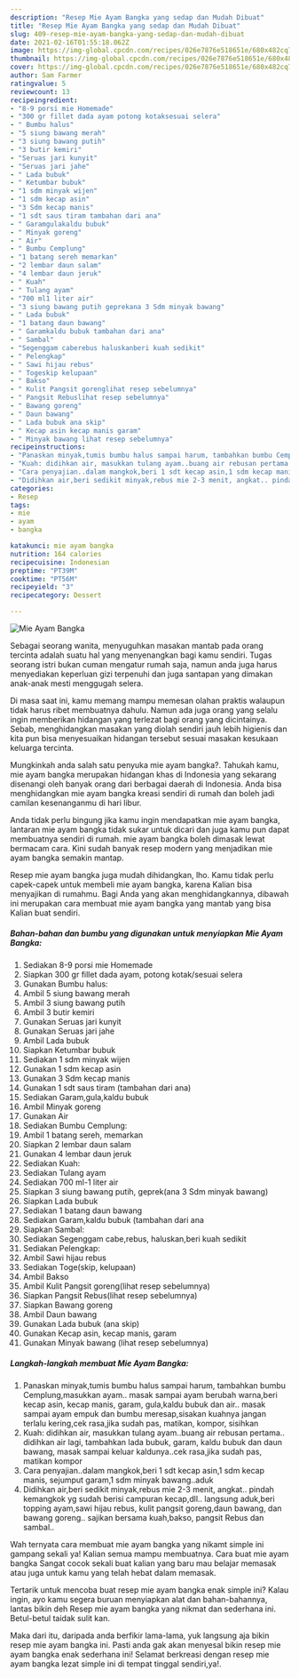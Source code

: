 ```yaml
---
description: "Resep Mie Ayam Bangka yang sedap dan Mudah Dibuat"
title: "Resep Mie Ayam Bangka yang sedap dan Mudah Dibuat"
slug: 409-resep-mie-ayam-bangka-yang-sedap-dan-mudah-dibuat
date: 2021-02-16T01:55:18.062Z
image: https://img-global.cpcdn.com/recipes/026e7876e518651e/680x482cq70/mie-ayam-bangka-foto-resep-utama.jpg
thumbnail: https://img-global.cpcdn.com/recipes/026e7876e518651e/680x482cq70/mie-ayam-bangka-foto-resep-utama.jpg
cover: https://img-global.cpcdn.com/recipes/026e7876e518651e/680x482cq70/mie-ayam-bangka-foto-resep-utama.jpg
author: Sam Farmer
ratingvalue: 5
reviewcount: 13
recipeingredient:
- "8-9 porsi mie Homemade"
- "300 gr fillet dada ayam potong kotaksesuai selera"
- " Bumbu halus"
- "5 siung bawang merah"
- "3 siung bawang putih"
- "3 butir kemiri"
- "Seruas jari kunyit"
- "Seruas jari jahe"
- " Lada bubuk"
- " Ketumbar bubuk"
- "1 sdm minyak wijen"
- "1 sdm kecap asin"
- "3 Sdm kecap manis"
- "1 sdt saus tiram tambahan dari ana"
- " Garamgulakaldu bubuk"
- " Minyak goreng"
- " Air"
- " Bumbu Cemplung"
- "1 batang sereh memarkan"
- "2 lembar daun salam"
- "4 lembar daun jeruk"
- " Kuah"
- " Tulang ayam"
- "700 ml1 liter air"
- "3 siung bawang putih geprekana 3 Sdm minyak bawang"
- " Lada bubuk"
- "1 batang daun bawang"
- " Garamkaldu bubuk tambahan dari ana"
- " Sambal"
- "Segenggam caberebus haluskanberi kuah sedikit"
- " Pelengkap"
- " Sawi hijau rebus"
- " Togeskip kelupaan"
- " Bakso"
- " Kulit Pangsit gorenglihat resep sebelumnya"
- " Pangsit Rebuslihat resep sebelumnya"
- " Bawang goreng"
- " Daun bawang"
- " Lada bubuk ana skip"
- " Kecap asin kecap manis garam"
- " Minyak bawang lihat resep sebelumnya"
recipeinstructions:
- "Panaskan minyak,tumis bumbu halus sampai harum, tambahkan bumbu Cemplung,masukkan ayam.. masak sampai ayam berubah warna,beri kecap asin, kecap manis, garam, gula,kaldu bubuk dan air.. masak sampai ayam empuk dan bumbu meresap,sisakan kuahnya jangan terlalu kering,cek rasa,jika sudah pas, matikan, kompor, sisihkan"
- "Kuah: didihkan air, masukkan tulang ayam..buang air rebusan pertama.. didihkan air lagi, tambahkan lada bubuk, garam, kaldu bubuk dan daun bawang, masak sampai keluar kaldunya..cek rasa,jika sudah pas, matikan kompor"
- "Cara penyajian..dalam mangkok,beri 1 sdt kecap asin,1 sdm kecap manis, sejumput garam,1 sdm minyak bawang..aduk"
- "Didihkan air,beri sedikit minyak,rebus mie 2-3 menit, angkat.. pindah kemangkok yg sudah berisi campuran kecap,dll.. langsung aduk,beri topping ayam,sawi hijau rebus, kulit pangsit goreng,daun bawang, dan bawang goreng.. sajikan bersama kuah,bakso, pangsit Rebus dan sambal.."
categories:
- Resep
tags:
- mie
- ayam
- bangka

katakunci: mie ayam bangka 
nutrition: 164 calories
recipecuisine: Indonesian
preptime: "PT39M"
cooktime: "PT56M"
recipeyield: "3"
recipecategory: Dessert

---
```



![Mie Ayam Bangka](https://img-global.cpcdn.com/recipes/026e7876e518651e/680x482cq70/mie-ayam-bangka-foto-resep-utama.jpg)

Sebagai seorang wanita, menyuguhkan masakan mantab pada orang tercinta adalah suatu hal yang menyenangkan bagi kamu sendiri. Tugas seorang istri bukan cuman mengatur rumah saja, namun anda juga harus menyediakan keperluan gizi terpenuhi dan juga santapan yang dimakan anak-anak mesti menggugah selera.

Di masa  saat ini, kamu memang mampu memesan olahan praktis walaupun tidak harus ribet membuatnya dahulu. Namun ada juga orang yang selalu ingin memberikan hidangan yang terlezat bagi orang yang dicintainya. Sebab, menghidangkan masakan yang diolah sendiri jauh lebih higienis dan kita pun bisa menyesuaikan hidangan tersebut sesuai masakan kesukaan keluarga tercinta. 



Mungkinkah anda salah satu penyuka mie ayam bangka?. Tahukah kamu, mie ayam bangka merupakan hidangan khas di Indonesia yang sekarang disenangi oleh banyak orang dari berbagai daerah di Indonesia. Anda bisa menghidangkan mie ayam bangka kreasi sendiri di rumah dan boleh jadi camilan kesenanganmu di hari libur.

Anda tidak perlu bingung jika kamu ingin mendapatkan mie ayam bangka, lantaran mie ayam bangka tidak sukar untuk dicari dan juga kamu pun dapat membuatnya sendiri di rumah. mie ayam bangka boleh dimasak lewat bermacam cara. Kini sudah banyak resep modern yang menjadikan mie ayam bangka semakin mantap.

Resep mie ayam bangka juga mudah dihidangkan, lho. Kamu tidak perlu capek-capek untuk membeli mie ayam bangka, karena Kalian bisa menyajikan di rumahmu. Bagi Anda yang akan menghidangkannya, dibawah ini merupakan cara membuat mie ayam bangka yang mantab yang bisa Kalian buat sendiri.

<!--inarticleads1-->

##### Bahan-bahan dan bumbu yang digunakan untuk menyiapkan Mie Ayam Bangka:

1. Sediakan 8-9 porsi mie Homemade
1. Siapkan 300 gr fillet dada ayam, potong kotak/sesuai selera
1. Gunakan  Bumbu halus:
1. Ambil 5 siung bawang merah
1. Ambil 3 siung bawang putih
1. Ambil 3 butir kemiri
1. Gunakan Seruas jari kunyit
1. Gunakan Seruas jari jahe
1. Ambil  Lada bubuk
1. Siapkan  Ketumbar bubuk
1. Sediakan 1 sdm minyak wijen
1. Gunakan 1 sdm kecap asin
1. Gunakan 3 Sdm kecap manis
1. Gunakan 1 sdt saus tiram (tambahan dari ana)
1. Sediakan  Garam,gula,kaldu bubuk
1. Ambil  Minyak goreng
1. Gunakan  Air
1. Sediakan  Bumbu Cemplung:
1. Ambil 1 batang sereh, memarkan
1. Siapkan 2 lembar daun salam
1. Gunakan 4 lembar daun jeruk
1. Sediakan  Kuah:
1. Sediakan  Tulang ayam
1. Sediakan 700 ml-1 liter air
1. Siapkan 3 siung bawang putih, geprek(ana 3 Sdm minyak bawang)
1. Siapkan  Lada bubuk
1. Sediakan 1 batang daun bawang
1. Sediakan  Garam,kaldu bubuk (tambahan dari ana
1. Siapkan  Sambal:
1. Sediakan Segenggam cabe,rebus, haluskan,beri kuah sedikit
1. Sediakan  Pelengkap:
1. Ambil  Sawi hijau rebus
1. Sediakan  Toge(skip, kelupaan)
1. Ambil  Bakso
1. Ambil  Kulit Pangsit goreng(lihat resep sebelumnya)
1. Siapkan  Pangsit Rebus(lihat resep sebelumnya)
1. Siapkan  Bawang goreng
1. Ambil  Daun bawang
1. Gunakan  Lada bubuk (ana skip)
1. Gunakan  Kecap asin, kecap manis, garam
1. Gunakan  Minyak bawang (lihat resep sebelumnya)




<!--inarticleads2-->

##### Langkah-langkah membuat Mie Ayam Bangka:

1. Panaskan minyak,tumis bumbu halus sampai harum, tambahkan bumbu Cemplung,masukkan ayam.. masak sampai ayam berubah warna,beri kecap asin, kecap manis, garam, gula,kaldu bubuk dan air.. masak sampai ayam empuk dan bumbu meresap,sisakan kuahnya jangan terlalu kering,cek rasa,jika sudah pas, matikan, kompor, sisihkan
1. Kuah: didihkan air, masukkan tulang ayam..buang air rebusan pertama.. didihkan air lagi, tambahkan lada bubuk, garam, kaldu bubuk dan daun bawang, masak sampai keluar kaldunya..cek rasa,jika sudah pas, matikan kompor
1. Cara penyajian..dalam mangkok,beri 1 sdt kecap asin,1 sdm kecap manis, sejumput garam,1 sdm minyak bawang..aduk
1. Didihkan air,beri sedikit minyak,rebus mie 2-3 menit, angkat.. pindah kemangkok yg sudah berisi campuran kecap,dll.. langsung aduk,beri topping ayam,sawi hijau rebus, kulit pangsit goreng,daun bawang, dan bawang goreng.. sajikan bersama kuah,bakso, pangsit Rebus dan sambal..




Wah ternyata cara membuat mie ayam bangka yang nikamt simple ini gampang sekali ya! Kalian semua mampu membuatnya. Cara buat mie ayam bangka Sangat cocok sekali buat kalian yang baru mau belajar memasak atau juga untuk kamu yang telah hebat dalam memasak.

Tertarik untuk mencoba buat resep mie ayam bangka enak simple ini? Kalau ingin, ayo kamu segera buruan menyiapkan alat dan bahan-bahannya, lantas bikin deh Resep mie ayam bangka yang nikmat dan sederhana ini. Betul-betul taidak sulit kan. 

Maka dari itu, daripada anda berfikir lama-lama, yuk langsung aja bikin resep mie ayam bangka ini. Pasti anda gak akan menyesal bikin resep mie ayam bangka enak sederhana ini! Selamat berkreasi dengan resep mie ayam bangka lezat simple ini di tempat tinggal sendiri,ya!.

